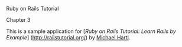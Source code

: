 Ruby on Rails Tutorial

Chapter 3

This is a sample application for
[*Ruby on Rails Tutorial:  Learn Rails by Example*] (http://railstutorial.org/)
by [Michael Hartl](http://michaelhartl.com/).

